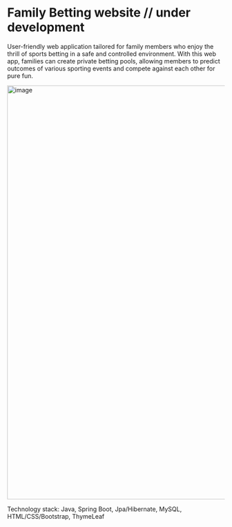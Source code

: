 # Family Betting website // under development

User-friendly web application tailored for family members who enjoy the thrill of sports betting in a safe and controlled environment. 
With this web app, families can create private betting pools, allowing members to predict outcomes of various sporting events and compete against each other for pure fun.

<img width="960" alt="image" src="https://github.com/DawidZapo/bettingWebsite/assets/129291980/d5a50def-c8b8-4bd1-9128-a7c714fe8497">

Technology stack:
Java,
Spring Boot,
Jpa/Hibernate,
MySQL,
HTML/CSS/Bootstrap,
ThymeLeaf

